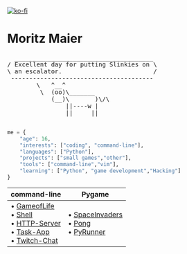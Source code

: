 [![ko-fi](https://ko-fi.com/img/githubbutton_sm.svg)](https://ko-fi.com/W7W61324M0)
<h1 font="Minecraft">Moritz Maier</h1>




<div align="left">
<pre>
  ______________________________________     
/ Excellent day for putting Slinkies on \    
\ an escalator.                         /    
 ---------------------------------------     
        \   ^__^                             
         \  (oo)\_______
            (__)\       )\/\
                ||----w |
                ||     ||
  
</pre>
</div>


```python
me = {
    "age": 16,
    "interests": ["coding", "command-line"],
    "languages": ["Python"],
    "projects": ["small games","other"],
    "tools": ["command-line","vim"],
    "learning": ["Python", "game development","Hacking"]
}
```
| **command-line**                                                                                                                                                                                                                                                                                                                                                                                                                                                                                                                                                                                                                                                                                                                                                                                                                                                                                                                                                                                                                                                                                                                                                                                                                                                                                                                                                  | Pygame                                                                                                                                                                                                                                                                                                                                                                                                                                                                                                                                                                                                                                                                                                                                                                                                                                                                                                                                                                                                                                                                                                                                                                                                                                                                                                 |
| --------------------------------------------------------------------------------------------------------------------------------------------------------------------------------------------------------------------------------------------------------------------------------------------------------------------------------------------------------------------------------------------------------------------------------------------------------------------------------------------------------------------------------------------------------------------------------------------------------------------------------------------------------------------------------------------------------------------------------------------------------------------------------------------------------------------------------------------------------------------------------------------------------------------------------------------------------------------------------------------------------------------------------------------------------------------------------------------------------------------------------------------------------------------------------------------------------------------------------------------------------------------------------------------------------------------------------------------------------- | --------------------------------------------------------------------------------------------------------------------------------------------------------------------------------------------------------------------------------------------------------------------------------------------------------------------------------------------------------------------------------------------------------------------------------------------------------------------------------------------------------------------------------------------------------------------------------------------------------------------------------------------------------------------------------------------------------------------------------------------------------------------------------------------------------------------------------------------------------------------------------------------------------------------------------------------------------------------------------------------------------------------------------------------------------------------------------------------------------------------------------------------------------------------------------------------------------------------------------------------------------------------------------------------------------------------------------------------------------------------------------- |
| • [GameofLife](https://github.com/Moritz344/Game-of-Life) <br> • [Shell](https://github.com/Moritz344/Shell) <br> •  [HTTP-Server](https://github.com/Moritz344/HTTP-Server)<br> • [Task-App](https://github.com/Moritz344/Task-App) <br> • [Twitch-Chat](https://github.com/Moritz344/Twitch-Chat.git)| •  [SpaceInvaders](https://github.com/Moritz344/SpaceInvader) <br>•  [Pong](https://github.com/Moritz344/Pong) <br> •      [PyRunner](https://github.com/Moritz344/PyRunner)|


<center>

